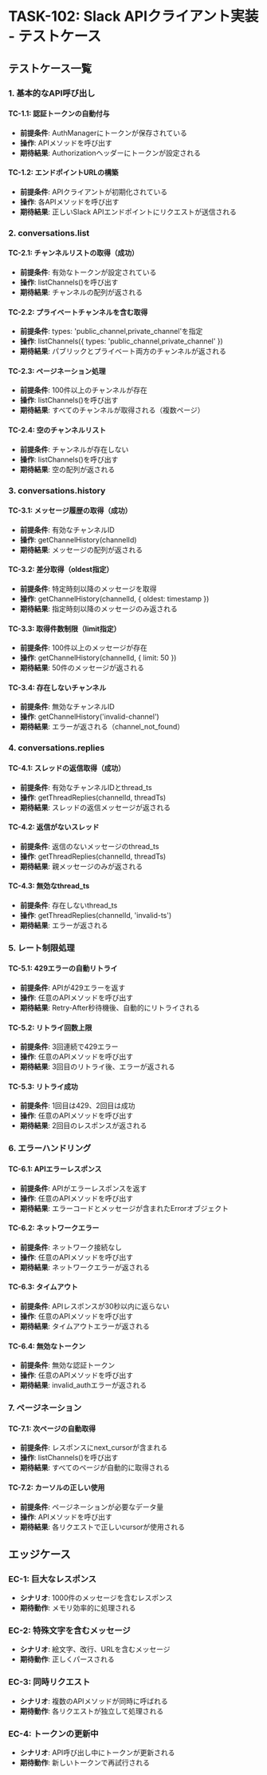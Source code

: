 # TASK-102: Slack APIクライアント実装 - テストケース

## テストケース一覧

### 1. 基本的なAPI呼び出し

#### TC-1.1: 認証トークンの自動付与
- **前提条件**: AuthManagerにトークンが保存されている
- **操作**: APIメソッドを呼び出す
- **期待結果**: Authorizationヘッダーにトークンが設定される

#### TC-1.2: エンドポイントURLの構築
- **前提条件**: APIクライアントが初期化されている
- **操作**: 各APIメソッドを呼び出す
- **期待結果**: 正しいSlack APIエンドポイントにリクエストが送信される

### 2. conversations.list

#### TC-2.1: チャンネルリストの取得（成功）
- **前提条件**: 有効なトークンが設定されている
- **操作**: listChannels()を呼び出す
- **期待結果**: チャンネルの配列が返される

#### TC-2.2: プライベートチャンネルを含む取得
- **前提条件**: types: 'public_channel,private_channel'を指定
- **操作**: listChannels({ types: 'public_channel,private_channel' })
- **期待結果**: パブリックとプライベート両方のチャンネルが返される

#### TC-2.3: ページネーション処理
- **前提条件**: 100件以上のチャンネルが存在
- **操作**: listChannels()を呼び出す
- **期待結果**: すべてのチャンネルが取得される（複数ページ）

#### TC-2.4: 空のチャンネルリスト
- **前提条件**: チャンネルが存在しない
- **操作**: listChannels()を呼び出す
- **期待結果**: 空の配列が返される

### 3. conversations.history

#### TC-3.1: メッセージ履歴の取得（成功）
- **前提条件**: 有効なチャンネルID
- **操作**: getChannelHistory(channelId)
- **期待結果**: メッセージの配列が返される

#### TC-3.2: 差分取得（oldest指定）
- **前提条件**: 特定時刻以降のメッセージを取得
- **操作**: getChannelHistory(channelId, { oldest: timestamp })
- **期待結果**: 指定時刻以降のメッセージのみ返される

#### TC-3.3: 取得件数制限（limit指定）
- **前提条件**: 100件以上のメッセージが存在
- **操作**: getChannelHistory(channelId, { limit: 50 })
- **期待結果**: 50件のメッセージが返される

#### TC-3.4: 存在しないチャンネル
- **前提条件**: 無効なチャンネルID
- **操作**: getChannelHistory('invalid-channel')
- **期待結果**: エラーが返される（channel_not_found）

### 4. conversations.replies

#### TC-4.1: スレッドの返信取得（成功）
- **前提条件**: 有効なチャンネルIDとthread_ts
- **操作**: getThreadReplies(channelId, threadTs)
- **期待結果**: スレッドの返信メッセージが返される

#### TC-4.2: 返信がないスレッド
- **前提条件**: 返信のないメッセージのthread_ts
- **操作**: getThreadReplies(channelId, threadTs)
- **期待結果**: 親メッセージのみが返される

#### TC-4.3: 無効なthread_ts
- **前提条件**: 存在しないthread_ts
- **操作**: getThreadReplies(channelId, 'invalid-ts')
- **期待結果**: エラーが返される

### 5. レート制限処理

#### TC-5.1: 429エラーの自動リトライ
- **前提条件**: APIが429エラーを返す
- **操作**: 任意のAPIメソッドを呼び出す
- **期待結果**: Retry-After秒待機後、自動的にリトライされる

#### TC-5.2: リトライ回数上限
- **前提条件**: 3回連続で429エラー
- **操作**: 任意のAPIメソッドを呼び出す
- **期待結果**: 3回目のリトライ後、エラーが返される

#### TC-5.3: リトライ成功
- **前提条件**: 1回目は429、2回目は成功
- **操作**: 任意のAPIメソッドを呼び出す
- **期待結果**: 2回目のレスポンスが返される

### 6. エラーハンドリング

#### TC-6.1: APIエラーレスポンス
- **前提条件**: APIがエラーレスポンスを返す
- **操作**: 任意のAPIメソッドを呼び出す
- **期待結果**: エラーコードとメッセージが含まれたErrorオブジェクト

#### TC-6.2: ネットワークエラー
- **前提条件**: ネットワーク接続なし
- **操作**: 任意のAPIメソッドを呼び出す
- **期待結果**: ネットワークエラーが返される

#### TC-6.3: タイムアウト
- **前提条件**: APIレスポンスが30秒以内に返らない
- **操作**: 任意のAPIメソッドを呼び出す
- **期待結果**: タイムアウトエラーが返される

#### TC-6.4: 無効なトークン
- **前提条件**: 無効な認証トークン
- **操作**: 任意のAPIメソッドを呼び出す
- **期待結果**: invalid_authエラーが返される

### 7. ページネーション

#### TC-7.1: 次ページの自動取得
- **前提条件**: レスポンスにnext_cursorが含まれる
- **操作**: listChannels()を呼び出す
- **期待結果**: すべてのページが自動的に取得される

#### TC-7.2: カーソルの正しい使用
- **前提条件**: ページネーションが必要なデータ量
- **操作**: APIメソッドを呼び出す
- **期待結果**: 各リクエストで正しいcursorが使用される

## エッジケース

### EC-1: 巨大なレスポンス
- **シナリオ**: 1000件のメッセージを含むレスポンス
- **期待動作**: メモリ効率的に処理される

### EC-2: 特殊文字を含むメッセージ
- **シナリオ**: 絵文字、改行、URLを含むメッセージ
- **期待動作**: 正しくパースされる

### EC-3: 同時リクエスト
- **シナリオ**: 複数のAPIメソッドが同時に呼ばれる
- **期待動作**: 各リクエストが独立して処理される

### EC-4: トークンの更新中
- **シナリオ**: API呼び出し中にトークンが更新される
- **期待動作**: 新しいトークンで再試行される